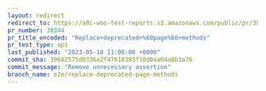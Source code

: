 ```yaml
---
layout: redirect
redirect_to: https://a8c-woo-test-reports.s3.amazonaws.com/public/pr/38344/api/index.html
pr_number: 38344
pr_title_encoded: "Replace+deprecated+%60page%60+methods"
pr_test_type: api
last_published: "2023-05-18 11:08:08 +0000"
commit_sha: 39682575d0336a2f47618383f10d0aa04a8b3a76
commit_message: "Remove unnecessary assertion"
branch_name: e2e/replace-deprecated-page-methods
---
```

